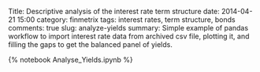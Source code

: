 Title: Descriptive analysis of the interest rate term structure
date: 2014-04-21 15:00
category: finmetrix
tags: interest rates, term structure, bonds
comments: true
slug: analyze-yields
summary: Simple example of pandas workflow to import interest rate data from archived csv file, plotting it, and filling the gaps to get the balanced panel of yields.

{% notebook Analyse_Yields.ipynb %}